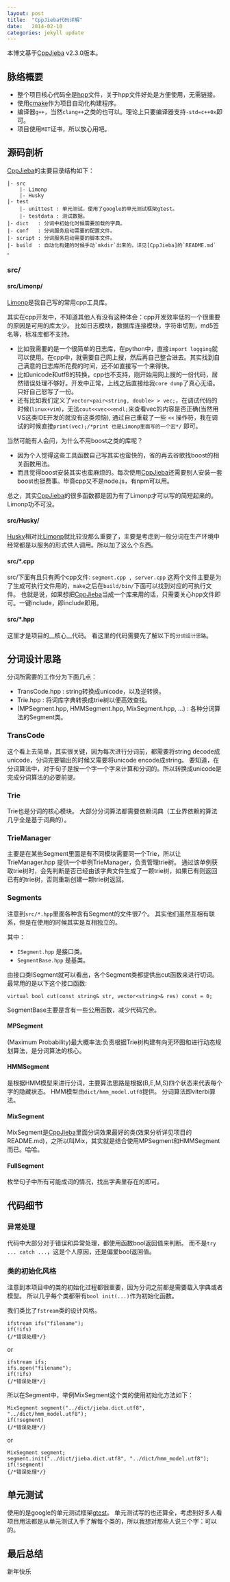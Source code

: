 ```yaml
---
layout: post
title:  "CppJieba代码详解"
date:   2014-02-10
categories: jekyll update
---
```


本博文基于[CppJieba] v2.3.0版本。

## 脉络概要

* 整个项目核心代码全是[hpp]文件，关于hpp文件好处是方便使用，无需链接。
* 使用[cmake]作为项目自动化构建程序。
* 编译器`g++`，当然`clang++`之类的也可以。理论上只要编译器支持`-std=c++0x`即可。
* 项目使用`MIT`证书，所以放心用吧。

## 源码剖析

[CppJieba]的主要目录结构如下：

```
|- src
    |- Limonp
    |- Husky
|- test 
    |- unittest : 单元测试，使用了google的单元测试框架gtest。
    |- testdata : 测试数据。
|- dict   : 分词中初始化时候需要加载的字典。
|- conf   : 分词服务启动需要的配置文件。
|- script : 分词服务启动需要的脚本文件。
|- build  : 自动化构建的时候手动`mkdir`出来的，详见[CppJieba]的`README.md` 。
```

### src/

#### src/Limonp/

[Limonp]是我自己写的常用cpp工具库。

其实在cpp开发中，不知道其他人有没有这种体会：cpp开发效率低的一个很重要的原因是可用的库太少。
比如日志模块，数据库连接模块，字符串切割，md5签名等，标准库都不支持。

* 比如我需要的是一个很简单的日志库，在python中，直接`import logging`就可以使用。在cpp中，就需要自己网上搜，然后再自己整合进去。其实找到自己满意的日志库所花费的时间，还不如直接写一个来得快。
* 比如unicode和utf8的转换，cpp也不支持，刚开始用网上搜的一份代码，居然错误处理不够好。开发中正常，上线之后直接给我`core dump`了真心无语。只好自己怒写了一份。
* 还有比如我们定义了`vector<pair<string, double> > vec;`，在调试代码的时候(`linux+vim`)，无法`cout<<vec<<endl;`来查看vec的内容是否正确(当然用VS这类IDE开发的就没有这类烦恼), 通过自己重载了一些 `<<` 操作符，我在调试的时候直接`print(vec);/*print 也是Limonp里面写的一个宏*/` 即可。


当然可能有人会问，为什么不用boost之类的库呢？

* 因为个人觉得这些工具函数自己写其实也蛮快的，省的再去谷歌找boost的相关函数用法。
* 而且觉得boost安装其实也蛮麻烦的。每次使用[CppJieba]还需要别人安装一套boost也挺费事。毕竟cpp又不是node.js，有npm可以用。

总之，其实[CppJieba]的很多函数都是因为有了Limonp才可以写的简短起来的。Limonp功不可没。

#### src/Husky/

[Husky]相对比[Limonp]就比较没那么重要了，主要是考虑到一般分词在生产环境中经常都是以服务的形式供人调用。所以加了这么个东西。

#### src/*.cpp

src/下面有且只有两个cpp文件: `segment.cpp , server.cpp`
这两个文件主要是为了生成可执行文件用的，`make`之后在`build/bin/`下面可以找到对应的可执行文件。
也就是说，如果想把[CppJieba]当成一个库来用的话，只需要关心hpp文件即可。一键include，即include即用。

#### src/*.hpp

这里才是项目的__核心__代码。
看这里的代码需要先了解以下的`分词设计思路`。

## 分词设计思路

分词所需要的工作分为下面几点：

* TransCode.hpp : string转换成unicode，以及逆转换。
* Trie.hpp : 将词库字典转换成trie树以便高效查找。
* (MPSegment.hpp, HMMSegment.hpp, MixSegment.hpp, ...) : 各种分词算法的Segment类。

### TransCode

这个看上去简单，其实很关键，因为每次进行分词前，都需要将string decode成unicode，分词完要输出的时候又需要将unicode encode成string。
要知道，在分词算法中，对于句子是按一个字一个字来计算和分词的。所以转换成unicode是完成分词算法的必要前提。

### Trie

Trie也是分词的核心模块。
大部分分词算法都需要依赖词典（工业界依赖的算法几乎全是基于词典的）。

### TrieManager

主要是在某些Segment里面是有不同模块需要同一个Trie，所以让TrieManager.hpp 提供一个单例TrieManager，负责管理trie树。
通过该单例获取trie树时，会先判断是否已经由该字典文件生成了一颗trie树，如果已有则返回已有的trie树，否则重新创建一颗trie树返回。


### Segments

注意到`src/*.hpp`里面各种含有Segment的文件很7个。
其实他们虽然互相有联系，但是在使用的时候其实是互相独立的。

其中：

* `ISegment.hpp` 是接口类。
* `SegmentBase.hpp` 是基类。

由接口类ISegment就可以看出，各个Segment类都提供出cut函数来进行切词。
最常用的是以下这个接口函数:

```
virtual bool cut(const string& str, vector<string>& res) const = 0;
```

SegmentBase主要是含有一些公用函数，减少代码冗余。


#### MPSegment

(Maximum Probability)最大概率法:负责根据Trie树构建有向无环图和进行动态规划算法，是分词算法的核心。

#### HMMSegment

是根据HMM模型来进行分词，主要算法思路是根据(B,E,M,S)四个状态来代表每个字的隐藏状态。
HMM模型由`dict/hmm_model.utf8`提供。
分词算法即viterbi算法。

#### MixSegment

MixSegment是[CppJieba]里面分词效果最好的类(效果分析详见项目的README.md)，之所以叫Mix，其实就是结合使用MPSegment和HMMSegment而已。哈哈。

#### FullSegment

枚举句子中所有可能成词的情况，找出字典里存在的即可。

## 代码细节

### 异常处理

代码中大部分对于错误和异常处理，都使用函数bool返回值来判断。
而不是`try ... catch ...`，这是个人原因，还是偏爱bool返回值。

### 类的初始化风格

注意到本项目中的类的初始化过程都很重要，因为分词之前都是需要载入字典或者模型。
所以几乎每个类都带有`bool init(...)`作为初始化函数。

我们类比了`fstream`类的设计风格。

```
ifstream ifs("filename");
if(!ifs)
{/*错误处理*/}
```

or

```
ifstream ifs;
ifs.open("filename");
if(!ifs)
{/*错误处理*/}
```

所以在Segment中，举例MixSegment这个类的使用初始化方法如下：

```
MixSegment segment("../dict/jieba.dict.utf8", "../dict/hmm_model.utf8");
if(!segment)
{/*错误处理*/}
```

or 

```
MixSegment segment;
segment.init("../dict/jieba.dict.utf8", "../dict/hmm_model.utf8");
if(!segment)
{/*错误处理*/}
```

## 单元测试

使用的是google的单元测试框架[gtest]。
单元测试写的也还算全，考虑到好多人看项目用法都是从单元测试入手了解每个类的，所以我想对那些人说三个字：可以的。


## 最后总结

新年快乐

[cmake]:http://zh.wikipedia.org/wiki/CMake
[hpp]:http://baike.baidu.com/view/3779455.htm
[CppJieba]:https://github.com/aszxqw/cppjieba
[Limonp]:https://github.com/aszxqw/limonp
[Husky]:https://github.com/aszxqw/husky
[gtest]:https://code.google.com/p/googletest/

